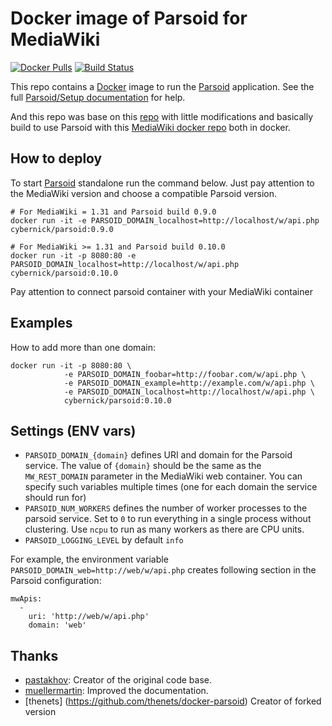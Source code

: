 # Docker image of Parsoid for MediaWiki

[![Docker Pulls](https://img.shields.io/docker/pulls/cybernick/parsoid.svg?style=flat-square)](https://hub.docker.com/r/thenets/parsoid/) [![Build Status](https://travis-ci.org/cybernisk/docker-parsoid.svg?branch=master)](https://travis-ci.org/thenets/docker-parsoid)


This repo contains a [Docker](https://docs.docker.com/) image to run the [Parsoid](https://www.mediawiki.org/wiki/Parsoid) application. See the full [Parsoid/Setup documentation](https://www.mediawiki.org/wiki/Parsoid/Setup#Docker) for help.

And this repo was base on this [repo](https://github.com/thenets/docker-parsoid/) with little modifications and basically build to use Parsoid with this [MediaWiki docker repo]() both in docker.

## How to deploy
To start [Parsoid](https://www.mediawiki.org/wiki/Parsoid) standalone run the command below. Just pay attention to the MediaWiki version and choose a compatible Parsoid version.

```
# For MediaWiki = 1.31 and Parsoid build 0.9.0
docker run -it -e PARSOID_DOMAIN_localhost=http://localhost/w/api.php cybernick/parsoid:0.9.0

# For MediaWiki >= 1.31 and Parsoid build 0.10.0
docker run -it -p 8080:80 -e PARSOID_DOMAIN_localhost=http://localhost/w/api.php cybernick/parsoid:0.10.0
```
Pay attention to connect parsoid container with your MediaWiki container

## Examples

How to add more than one domain:

```
docker run -it -p 8080:80 \
            -e PARSOID_DOMAIN_foobar=http://foobar.com/w/api.php \
            -e PARSOID_DOMAIN_example=http://example.com/w/api.php \
            -e PARSOID_DOMAIN_localhost=http://localhost/w/api.php \
            cybernick/parsoid:0.10.0
```

## Settings (ENV vars)

- `PARSOID_DOMAIN_{domain}` defines URI and domain for the Parsoid service. The value of `{domain}` should be the same as the `MW_REST_DOMAIN` parameter in the MediaWiki web container. You can specify such variables multiple times (one for each domain the service should run for)
- `PARSOID_NUM_WORKERS` defines the number of worker processes to the parsoid service. Set to `0` to run everything in a single process without clustering. Use `ncpu` to run as many workers as there are CPU units.
- `PARSOID_LOGGING_LEVEL` by default `info`

For example, the environment variable `PARSOID_DOMAIN_web=http://web/w/api.php` creates following section in the Parsoid configuration:
```
mwApis:
  -
    uri: 'http://web/w/api.php'
    domain: 'web'
```

## Thanks 

- [pastakhov](https://github.com/pastakhov): Creator of the original code base.
- [muellermartin](https://github.com/muellermartin): Improved the documentation.
- [thenets] (https://github.com/thenets/docker-parsoid) Creator of forked version